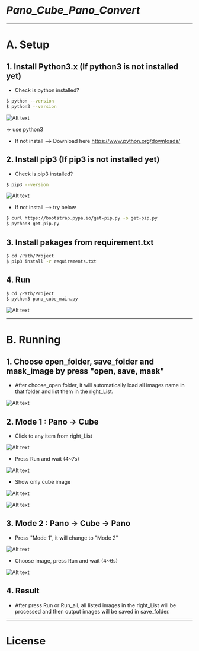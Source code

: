 # _Pano_Cube_Pano_Convert_

------------------

# A. Setup

## 1. Install Python3.x (If python3 is not installed yet)

- Check is python installed?
```sh
$ python --version
$ python3 --version
```
![Alt text](https://github.com/xinccojp/Pano_Cube_Pano_Convert/blob/master/assert/python_version.png) 

=> use python3

- If not install --> Download here https://www.python.org/downloads/

## 2. Install pip3  (If pip3 is not installed yet)

- Check is pip3 installed?
```sh
$ pip3 --version
```

![Alt text](https://github.com/xinccojp/Pano_Cube_Pano_Convert/blob/master/assert/pip_version.png) 

- If not install --> try below
```sh
$ curl https://bootstrap.pypa.io/get-pip.py -o get-pip.py
$ python3 get-pip.py
```

## 3. Install pakages from requirement.txt 
```sh
$ cd /Path/Project
$ pip3 install -r requirements.txt
```

## 4. Run
```sh
$ cd /Path/Project
$ python3 pano_cube_main.py
```
![Alt text](https://github.com/xinccojp/Pano_Cube_Pano_Convert/blob/master/assert/mode1_window.png) 


------------------

# B. Running

## 1. Choose open_folder, save_folder and mask_image by press "open, save, mask"

- After choose_open folder, it will automatically load all images name in that folder and list them in the right_List.

![Alt text](https://github.com/xinccojp/Pano_Cube_Pano_Convert/blob/master/assert/mode1_window.png)

## 2. Mode 1 : Pano -> Cube

- Click to any item from right_List

![Alt text](https://github.com/xinccojp/Pano_Cube_Pano_Convert/blob/master/assert/mode1_click.png) 

- Press Run and wait (4~7s)

![Alt text](https://github.com/xinccojp/Pano_Cube_Pano_Convert/blob/master/assert/mode1_result.png) 

- Show only cube image

![Alt text](https://github.com/xinccojp/Pano_Cube_Pano_Convert/blob/master/assert/mode1_cube_mode.png)

![Alt text](https://github.com/xinccojp/Pano_Cube_Pano_Convert/blob/master/assert/mode1_cube_only.png) 

## 3. Mode 2 : Pano -> Cube -> Pano

- Press "Mode 1", it will change to "Mode 2"

![Alt text](https://github.com/xinccojp/Pano_Cube_Pano_Convert/blob/master/assert/mode2_click.png) 

- Choose image, press Run and wait (4~6s)

![Alt text](https://github.com/xinccojp/Pano_Cube_Pano_Convert/blob/master/assert/mode2_result.png) 

## 4. Result

- After press Run or Run_all, all listed images in the right_List will be processed and then output images will be saved in save_folder.

--------

# License


